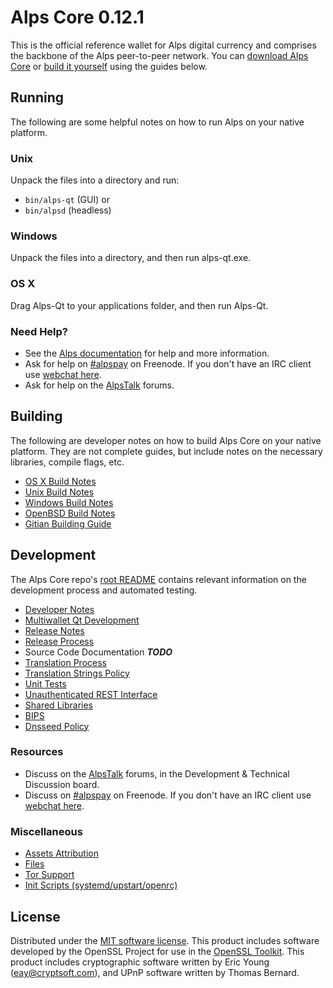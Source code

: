 Alps Core 0.12.1
=====================

This is the official reference wallet for Alps digital currency and comprises the backbone of the Alps peer-to-peer network. You can [download Alps Core](https://www.alps.org/downloads/) or [build it yourself](#building) using the guides below.

Running
---------------------
The  following are some helpful notes on how to run Alps on your native platform.

### Unix

Unpack the files into a directory and run:

- `bin/alps-qt` (GUI) or
- `bin/alpsd` (headless)

### Windows

Unpack the files into a directory, and then run alps-qt.exe.

### OS X

Drag Alps-Qt to your applications folder, and then run Alps-Qt.

### Need Help?

* See the [Alps documentation](https://alpspay.atlassian.net/wiki/display/DOC)
for help and more information.
* Ask for help on [#alpspay](http://webchat.freenode.net?channels=alpspay) on Freenode. If you don't have an IRC client use [webchat here](http://webchat.freenode.net?channels=alpspay).
* Ask for help on the [AlpsTalk](https://alpstalk.org/) forums.

Building
---------------------
The following are developer notes on how to build Alps Core on your native platform. They are not complete guides, but include notes on the necessary libraries, compile flags, etc.

- [OS X Build Notes](build-osx.md)
- [Unix Build Notes](build-unix.md)
- [Windows Build Notes](build-windows.md)
- [OpenBSD Build Notes](build-openbsd.md)
- [Gitian Building Guide](gitian-building.md)

Development
---------------------
The Alps Core repo's [root README](/README.md) contains relevant information on the development process and automated testing.

- [Developer Notes](developer-notes.md)
- [Multiwallet Qt Development](multiwallet-qt.md)
- [Release Notes](release-notes.md)
- [Release Process](release-process.md)
- Source Code Documentation ***TODO***
- [Translation Process](translation_process.md)
- [Translation Strings Policy](translation_strings_policy.md)
- [Unit Tests](unit-tests.md)
- [Unauthenticated REST Interface](REST-interface.md)
- [Shared Libraries](shared-libraries.md)
- [BIPS](bips.md)
- [Dnsseed Policy](dnsseed-policy.md)

### Resources
* Discuss on the [AlpsTalk](https://alpstalk.org/) forums, in the Development & Technical Discussion board.
* Discuss on [#alpspay](http://webchat.freenode.net/?channels=alpspay) on Freenode. If you don't have an IRC client use [webchat here](http://webchat.freenode.net/?channels=alpspay).

### Miscellaneous
- [Assets Attribution](assets-attribution.md)
- [Files](files.md)
- [Tor Support](tor.md)
- [Init Scripts (systemd/upstart/openrc)](init.md)

License
---------------------
Distributed under the [MIT software license](http://www.opensource.org/licenses/mit-license.php).
This product includes software developed by the OpenSSL Project for use in the [OpenSSL Toolkit](https://www.openssl.org/). This product includes
cryptographic software written by Eric Young ([eay@cryptsoft.com](mailto:eay@cryptsoft.com)), and UPnP software written by Thomas Bernard.
